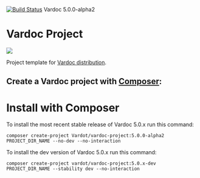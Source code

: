 [![Build Status](https://api.travis-ci.org/Vardot/vardoc.svg?branch=5.0.0-alpha2)](https://travis-ci.com/github/Vardot/vardoc/builds/226633389) Vardoc 5.0.0-alpha2
# Vardoc Project

[![](https://www.drupal.org/files/styles/grid-3/public/project-images/Vardoc%20-%20No%20Padding.png)](https://www.drupal.org/project/vardoc)

Project template for [Vardoc distribution](http://www.drupal.org/project/vardoc).

## Create a Vardoc project with [Composer](https://getcomposer.org/download/):


# Install with Composer


To install the most recent stable release of Vardoc 5.0.x run this command:
```
composer create-project Vardot/vardoc-project:5.0.0-alpha2 PROJECT_DIR_NAME --no-dev --no-interaction
```

To install the dev version of Vardoc 5.0.x run this command:
```
composer create-project vardot/vardoc-project:5.0.x-dev PROJECT_DIR_NAME --stability dev --no-interaction
```
